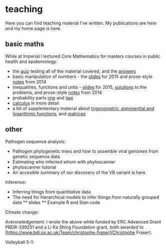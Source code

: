# teaching

Here you can find teaching material I've written. My publications are here and my home page is here.

## basic maths
While at Imperial I lectured Core Mathematics for masters courses in public health and epidemiology:
* the [quiz](basic_maths/InductionQuiz.pdf) testing all of the material covered, and the [answers](QuizAnswers.pdf)
* basic manipulation of numbers - the [slides](../Lecture1.pdf) for 2015 and prose-style [notes](Lecture1_2014.pdf) from 2014
* inequalities, functions and units - [slides](Lecture2.pdf) for 2015, [solutions](Lecture2_solutions.pdf) to the problems, and prose-style [notes](Lecture2_2014.pdf) from 2014
* probability parts [one](Lecture7_part1.pdf) and [two](Lecture7_part2.pdf)
* [calculus](PostXmas_Calculus.pdf) in more detail
* a bit of supplementary material about [trigonometric, exponential and logarithmic functions](Lecture3_SupplementaryNotes_2014.pdf), and [matrices](PostXmas_matrices.pdf)

## other

Pathogen sequence analysis:
* Pathogen phylogenetic trees and how to assemble viral genomes from genetic sequence data
* Estimating who infected whom with phyloscanner
* phyloscanner tutorial
* An accesible summary of our discovery of the VB variant is here

Inference:
* Inferring things from quantitative data 
* The need for hierarchical models to infer things from naturally grouped data
** slides
** Example R and Stan code

Climate change:

Acknowledgement: I wrote the above while funded by ERC Advanced Grant PBDR-339251 and a Li Ka Shing Foundation grant, both awarded to [https://www.bdi.ox.ac.uk/Team/christophe-fraser](Christophe Fraser).

Volleyball 5-1:
